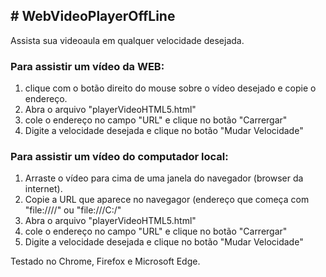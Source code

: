 <h2># WebVideoPlayerOffLine</h2>

Assista sua videoaula em qualquer velocidade desejada.

<h3>Para assistir um vídeo da WEB:</h3>
<ol>
<li>clique com o botão direito do mouse sobre o vídeo desejado e copie o endereço.</li>
<li>Abra o arquivo "playerVideoHTML5.html"</li>
<li>cole o endereço no campo "URL" e clique no botão "Carrergar"</li>
<li>Digite a velocidade desejada e clique no botão "Mudar Velocidade"</li>
</ol>
<h3>Para assistir um vídeo do computador local:</h3>
<ol>
<li>Arraste o vídeo para cima de uma janela do navegador (browser da internet).</li>
<li>Copie a URL que aparece no navegagor (endereço que começa com "file:////" ou "file:///C:/"</li>
<li>Abra o arquivo "playerVideoHTML5.html"</li>
<li>cole o endereço no campo "URL" e clique no botão "Carrergar"</li>
<li>Digite a velocidade desejada e clique no botão "Mudar Velocidade"</li>
</ol>
Testado no Chrome, Firefox e Microsoft Edge.
